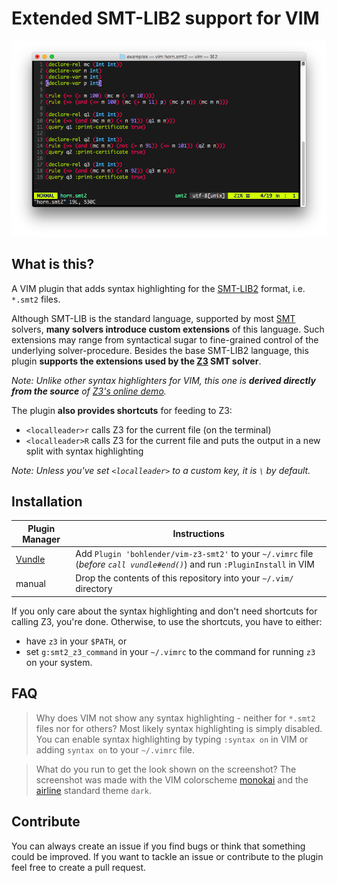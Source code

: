 # Extended SMT-LIB2 support for VIM
![Example](/example.png?raw=true "Example")

## What is this?
A VIM plugin that adds syntax highlighting for the [SMT-LIB2](http://smtlib.cs.uiowa.edu/) format, i.e. `*.smt2` files.

Although SMT-LIB is the standard language, supported by most [SMT](https://en.wikipedia.org/wiki/Satisfiability_modulo_theories) solvers, **many solvers introduce custom extensions** of this language.
Such extensions may range from syntactical sugar to fine-grained control of the underlying solver-procedure.
Besides the base SMT-LIB2 language, this plugin **supports the extensions used by the [Z3](https://github.com/Z3Prover/z3) SMT solver**.

*Note: Unlike other syntax highlighters for VIM, this one is **derived directly from the source** of [Z3's online demo](https://rise4fun.com/Z3/).*

The plugin **also provides shortcuts** for feeding to Z3:
* `<localleader>r` calls Z3 for the current file (on the terminal)
* `<localleader>R` calls Z3 for the current file and puts the output in a new split with syntax highlighting

*Note: Unless you've set `<localleader>` to a custom key, it is `\` by default.*

## Installation
| Plugin Manager | Instructions |
| ------------- | ------------- |
| [Vundle](https://github.com/VundleVim/Vundle.vim) | Add `Plugin 'bohlender/vim-z3-smt2'` to your `~/.vimrc` file (*before `call vundle#end()`*) and run `:PluginInstall` in VIM|
| manual | Drop the contents of this repository into your `~/.vim/` directory |

If you only care about the syntax highlighting and don't need shortcuts for calling Z3, you're done.
Otherwise, to use the shortcuts, you have to either:
* have `z3` in your `$PATH`, or
* set `g:smt2_z3_command` in your `~/.vimrc` to the command for running `z3` on your system.

## FAQ
> Why does VIM  not show any syntax highlighting - neither for `*.smt2` files nor for others?
Most likely syntax highlighting is simply disabled. You can enable syntax highlighting by typing `:syntax on` in VIM or adding `syntax on` to your `~/.vimrc` file.

> What do you run to get the look shown on the screenshot?
The screenshot was made with the VIM colorscheme [monokai](https://github.com/crusoexia/vim-monokai) and the [airline](https://github.com/vim-airline/vim-airline) standard theme `dark`.

## Contribute
You can always create an issue if you find bugs or think that something could be improved.
If you want to tackle an issue or contribute to the plugin feel free to create a pull request.
